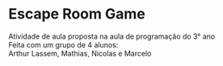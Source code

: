 # Escape Room Game
Atividade de aula proposta na aula de programação do 3° ano  
Feita com um grupo de 4 alunos:  
Arthur Lassem, Mathias, Nicolas e Marcelo

